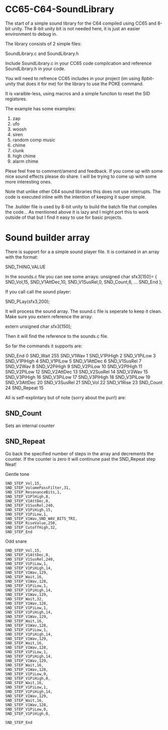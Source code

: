 CC65-C64-SoundLibrary
=====================

The start of a simple sound library for the C64 compiled using CC65 and 8-bit unity.
The 8-bit unity bit is not needed here, it is just an easier environment to debug in.

The library consists of 2 simple files:

SoundLibrary.c and SoundLibrary.h

Include SoundLibrary.c in your CC65 code compilcation and reference SoundLibrary.h in your code.

You will need to refrence CC65 includes in your project (im using 8pbit-unity that does it for me) for the library to use the POKE command.

It is varaible-less, using macros and a simple funciton to reset the SID registsres.

The example has some examples:

1. zap
2. ufo
3. woosh
4. siren
5. random comp music
6. chime
7. clunk
8. high chime
9. alarm chime

Plese feel free to comment/amend and feedback.
If you come up with some nice sound effects please do share.
I will be trying to come up with some more interesting ones.

Note that unlike other C64 sound libraries this does not use interrupts.
The code is executed inline with the intention of keeping it super simple.

The .builder file is used by 8-bit unity to build the batch file that compiles the code... As mentioned above it is lazy and I might port this to work outside of that but I find it easy to use for basic projects.

Sound builder array
===================

There is support for a a simple sound player file.
It is contained in an array with the format:

SND_THING,VALUE

In the sounds.c file you can see some arrays:
unsigned char sfx3[150]= {
    SND_Vol,15,
    SND_V1AttDec,10,
    SND_V1SusRel,0,
    SND_Count,6,
...
    SND_End
};

If you call call the sound player:

SND_PLay(sfx3,200);

It will process the sound array.
The sound.c file is seperate to keep it clean.
Make sure you extern reference the array:

extern unsigned char sfx3[150];

Then it will find the reference to the sounds.c file.

So far the commands it supports are:

SND_End 0
SND_Wait 255
SND_V1Wav 1
SND_V1PiHigh 2
SND_V1PiLow 3
SND_V1PlHigh 4
SND_V1PlLow 5
SND_V1AttDec 6
SND_V1SusRel 7
SND_V2Wav 8
SND_V2PiHigh 9
SND_V2PiLow 10
SND_V2PlHigh 11
SND_V2PlLow 12
SND_V2AttDec 13
SND_V2SusRel 14
SND_V3Wav 15
SND_V3PiHigh 16
SND_V3PiLow 17
SND_V3PlHigh 18
SND_V3PlLow 19
SND_V3AttDec 20
SND_V3SusRel 21
SND_Vol 22
SND_V1Rise 23
SND_Count 24
SND_Repeat 15

All is self-explintary but of note (sorry about the pun!) are:

SND_Count
---------
Sets an internal counter

SND_Repeat
----------
Go back the specified number of steps in the array and decrements the counter.
If the counter is zero it will continune past the SND_Repeat step
Neat!





Gentle tone

    SND_STEP_Vol,15,
    SND_STEP_VolumePassFilter,31,
    SND_STEP_ResonanceBits,1,
    SND_STEP_V1PlHigh,8,
    SND_STEP_V1AttDec,0,
    SND_STEP_V1SusRel,240,
    SND_STEP_V1PiHigh,15,
    SND_STEP_V1PiLow,1,
    SND_STEP_V1Wav,SND_WAV_BITS_TRI,
    SND_STEP_RiseValue,250,
    SND_STEP_CutoffHigh,32,
    SND_STEP_End


Odd snare

    SND_STEP_Vol,15,
    SND_STEP_V1AttDec,0,
    SND_STEP_V1SusRel,240,
    SND_STEP_V1PiLow,1,
    SND_STEP_V1PiHigh,14,
    SND_STEP_V1Wav,129,
    SND_STEP_Wait,16,
    SND_STEP_V1Wav,128,
    SND_STEP_V1PiLow,1,
    SND_STEP_V1PiHigh,14,
    SND_STEP_V1Wav,129,
    SND_STEP_Wait,32,
    SND_STEP_V1Wav,128,
    SND_STEP_V1PiLow,1,
    SND_STEP_V1PiHigh,14,
    SND_STEP_V1Wav,129,
    SND_STEP_Wait,16,
    SND_STEP_V1Wav,128,
    SND_STEP_V1PiLow,1,
    SND_STEP_V1PiHigh,14,
    SND_STEP_V1Wav,129,
    SND_STEP_Wait,16,
    SND_STEP_V1Wav,128,
    SND_STEP_V1PiLow,1,
    SND_STEP_V1PiHigh,14,
    SND_STEP_V1Wav,129,
    SND_STEP_Wait,16,
    SND_STEP_V1Wav,128,
    SND_STEP_V1PiLow,0,
    SND_STEP_V1PiHigh,0,
    SND_STEP_Wait,16,
    SND_STEP_V1PiLow,1,
    SND_STEP_V1PiHigh,14,
    SND_STEP_V1Wav,129,
    SND_STEP_Wait,16,
    SND_STEP_V1Wav,128,
    SND_STEP_V1PiLow,0,
    SND_STEP_V1PiHigh,0,

    SND_STEP_End
